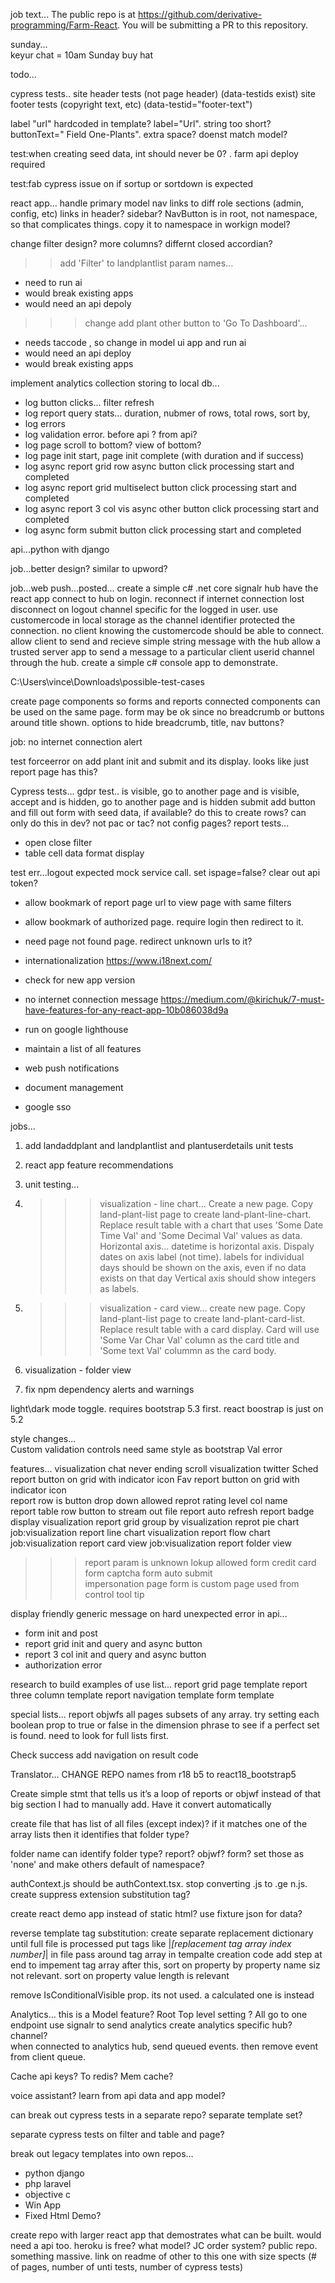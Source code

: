 job text...
The public repo is at https://github.com/derivative-programming/Farm-React.
You will be submitting a PR to this repository.


sunday...  
keyur chat = 10am Sunday
buy hat 

todo...       

cypress tests..
site header tests (not page header) (data-testids exist)
site footer tests (copyright text, etc) (data-testid="footer-text")
 
label "url" hardcoded in template? 
label="Url". string too short?
buttonText=" Field One-Plants". extra space? doenst match model?
 
test:when creating seed data, int should never be 0? . farm api deploy required
 

test:fab cypress issue on if sortup or sortdown is expected

react app... handle primary model nav links to diff role sections (admin, config, etc)
links in header? sidebar? NavButton is in root, not namespace, so that complicates things. copy it to namespace in 
workign model?

 

change filter design? more columns? differnt closed accordian?


>>add 'Filter' to landplantlist param names...
- need to run ai
- would break existing apps
- would need an api depoly

>>>change add plant other button to 'Go To Dashboard'...
- needs taccode , so change in model ui app and run ai
- would need an api deploy
- would break existing apps
 

implement analytics collection storing to local db...  
- log button clicks... filter refresh
- log report query stats... duration, nubmer of rows, total rows, sort by, 
- log errors 
- log validation error. before api ? from api? 
- log page scroll to bottom? view of bottom?
- log page init start, page init complete (with duration and if success)
- log async report grid row async button click processing start and completed
- log async report grid multiselect button click processing start and completed
- log async report 3 col vis async other button click processing start and completed 
- log async form submit button click processing start and completed

 
api...python with django

job...better design? similar to upword?
 
job...web push...posted...
create a simple c# .net core signalr hub
have the react app connect to hub on login. 
reconnect if internet connection lost
disconnect on logout
channel specific for the logged in user. use customercode in local storage as the channel identifier 
protected the connection. no client knowing the customercode should be able to connect.
allow client to send and recieve simple string message with the hub
allow a trusted server app to send a message to a particular client userid channel through the hub. create a simple c# console app to demonstrate. 

C:\Users\vince\Downloads\possible-test-cases 
 

create page components so forms and reports connected components can be used on the same page. form may be ok since no breadcrumb or buttons around title shown. options to hide breadcrumb, title, nav buttons?
  

job: no internet connection alert
  
test forceerror on add plant init and submit and its display.
    looks like just report page has this?



Cypress tests... 
gdpr test.. is visible, go to another page and is visible, accept and is hidden, go to another page and is hidden
submit add button and fill out form with seed data, if available? do this to create rows? can only do this in dev? not pac or tac? not config pages?
report tests...
- open close filter 
- table cell data format display  

   


test err...logout expected mock service call. set ispage=false? clear out api token? 
    
- allow bookmark of report page url to view page with same filters

- allow bookmark of authorized page. require login then redirect to it. 

- need page not found page.  redirect unknown urls to it?
   
- internationalization https://www.i18next.com/
- check for new app version
- no internet connection message  https://medium.com/@kirichuk/7-must-have-features-for-any-react-app-10b086038d9a
- run on google lighthouse 
- maintain a list of all features 
- web push notifications
- document management
- google sso


jobs... 
 
1. add landaddplant and landplantlist and plantuserdetails unit tests 
 
4. react app feature recommendations
 
6. unit testing...
 
  


7. >>>visualization - line chart...
Create a new page.  Copy land-plant-list page to create land-plant-line-chart.  Replace result table with a chart that uses 'Some Date Time Val' and 'Some Decimal Val' values as data. 
Horizontal axis... datetime is horizontal axis. Dispaly dates on axis label (not time). labels for individual days should be shown on the axis, even if no data exists on that day
Vertical axis should show integers as labels. 

8. >>>visualization - card view...
create new page. Copy land-plant-list page to create land-plant-card-list. Replace result table with a card display.  Card will use 'Some Var Char Val' column as the card title and 'Some text Val' colummn as the card body. 

9. visualization - folder view

10. fix npm dependency alerts and warnings 
 


light\dark mode toggle. requires bootstrap 5.3 first. react boostrap is just on 5.2

style changes...   
Custom validation controls need same style as bootstrap Val error  

features... 
visualization chat 
never ending scroll
visualization twitter 
Sched report button on grid with indicator icon
Fav report button on grid with indicator icon  
report row is button drop down allowed
reprot rating level col name  
report table row button to stream out file 
report auto refresh
report badge display 
visualization report grid group by
visualization reprot pie chart
job:visualization report line chart
visualization report flow chart
job:visualization report card view
job:visualization report folder view
>>>report param is unknown lokup allowed
form credit card
form captcha
form auto submit   
impersonation page
form is custom page used
from control tool tip  

display friendly generic message on hard unexpected error in api... 
- form init and post 
- report grid init and query and async button
- report 3 col init and query and async button
- authorization error


research to build examples of use list...
report grid page template
report three column template
report navigation template
form template
 
 
   

special lists...
report
objwfs
all pages 
subsets of any array. try setting each boolean prop to true or false in the dimension phrase to see if a perfect set is found. need to look for full lists first. 
  
  
Check success add navigation on result code 

Translator… 
CHANGE REPO names from r18 b5 to react18_bootstrap5
 
 

Create simple stmt that tells us it’s a loop of reports or objwf instead of that big section I had to manually add. Have it convert automatically
 
create file that has list of all files (except index)?  if it matches one of the array lists then it identifies that folder type?

folder name can identify folder type? report? objwf? form? set those as 'none' and make others default of namespace?


authContext.js should be authContext.tsx. stop converting .js to .ge n.js. create suppress extension substitution tag?

create react demo app instead of static html? use fixture json for data?


reverse template tag substitution: 
create separate replacement dictionary until full file is processed
put tags like |*[replacement tag array index number]*| in file
pass around tag array in tempalte creation code
add step at end to impement tag array
after this, sort on property by property name siz not relevant. 
sort on property value length is relevant

remove IsConditionalVisible prop. its not used. a calculated one is instead

Analytics… 
this is a Model feature?  Root Top level setting ? 
All go to one endpoint 
use signalr to send analytics
create analytics specific hub? channel?  
when connected to analytics hub, send queued events. then remove event from client queue.

Cache api keys? To redis? Mem cache?

voice assistant?
learn from api data and app model?


can break out cypress tests in a separate repo? separate template set? 


separate cypress tests on filter and table and page?  


break out legacy templates into own repos...
- python django
- php laravel
- objective c
- Win App
- Fixed Html Demo?

create repo with larger react app that demostrates what can be built.  would need a api too. heroku is free?
what model? JC order system? public repo. something massive. link on readme of other to this one with size spects (# of pages, number of unti tests, number of cypress tests)
